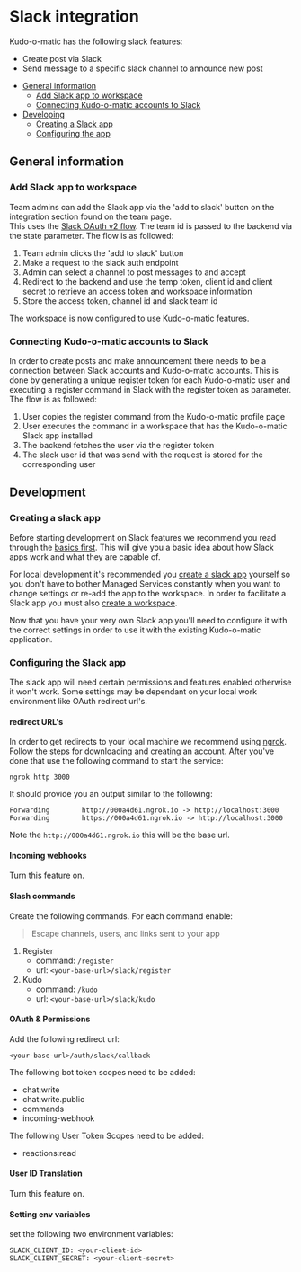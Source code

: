 
# Slack integration  
Kudo-o-matic has the following slack features:  
- Create post via Slack  
- Send message to a specific slack channel to announce new post  
  
* [General information](#general-information)
	* [Add Slack app to workspace](#add-to-workspace)
	* [Connecting Kudo-o-matic accounts to Slack](#register-accounts)
* [Developing](#development)
	* [Creating a Slack app](#create-app)
	* [Configuring the app](#configure-app)

<a  name="general-information"></a>
## General information
<a  name="add-to-workspace"></a>
### Add Slack app to workspace
Team admins can add the Slack app via the 'add to slack' button on the integration section found on the team page.  
This uses the [Slack OAuth v2 flow](https://api.slack.com/authentication/oauth-v2). The team id is passed to the backend via the state parameter. The flow is as followed:

1. Team admin clicks the 'add to slack' button
2. Make a request to the slack auth endpoint
3. Admin can select a channel to post messages to and accept
4. Redirect to the backend and use the temp token, client id and client secret to retrieve an access token and workspace information
5. Store the access token, channel id and slack team id

The workspace is now configured to use Kudo-o-matic features.

<a  name="register-accounts"></a>
### Connecting Kudo-o-matic accounts to Slack
In order to create posts and make announcement there needs to be a connection between Slack accounts and Kudo-o-matic accounts. This is done by generating a unique register token for each Kudo-o-matic user and executing a register command in Slack with the register token as parameter. The flow is as followed:

1. User copies the register command from the Kudo-o-matic profile page
2. User executes the command in a workspace that has the Kudo-o-matic Slack app installed
3. The backend fetches the user via the register token
4. The slack user id that was send with the request is stored for the corresponding user

<a  name="development"></a>
## Development
<a  name="create-app"></a>
### Creating a slack app
Before starting development on Slack features we recommend you read through the [basics first](https://api.slack.com/start/overview). This will give you a basic idea about how Slack apps work and what they are capable of.

For local development it's recommended you [create a slack app](https://api.slack.com/apps?new_app=1) yourself so you don't have to bother Managed Services constantly when you want to change settings or re-add the app to the workspace. In order to facilitate a Slack app you must also [create a workspace](https://slack.com/create#email).

Now that you have your very own Slack app you'll need to configure it with the correct settings in order to use it with the existing Kudo-o-matic application.

<a  name="configure-app"></a>
### Configuring the Slack app
The slack app will need certain permissions and features enabled otherwise it won't work. Some settings may be dependant on your local work environment like OAuth redirect url's. 

#### redirect URL's
In order to get redirects to your local machine we recommend using [ngrok](https://ngrok.com/download). Follow the steps for downloading and creating an account. After you've done that use the following command to start the service:

    ngrok http 3000

It should provide you an output similar to the following:

    Forwarding        http://000a4d61.ngrok.io -> http://localhost:3000
    Forwarding        https://000a4d61.ngrok.io -> http://localhost:3000

Note the `http://000a4d61.ngrok.io` this will be the base url.

#### Incoming webhooks
Turn this feature on.

#### Slash commands
Create the following commands.
For each command enable:
> Escape channels, users, and links sent to your app

 1. Register
	 - command: `/register`
	 - url: `<your-base-url>/slack/register`
2. Kudo
	- command: `/kudo`
	- url: `<your-base-url>/slack/kudo`

#### OAuth & Permissions
Add the following redirect url:

    <your-base-url>/auth/slack/callback
The following bot token scopes need to be added:
- chat:write
- chat:write.public
- commands
- incoming-webhook

The following User Token Scopes need to be added:
- reactions:read

#### User ID Translation
Turn this feature on.

#### Setting env variables
set the following two environment variables:

    SLACK_CLIENT_ID: <your-client-id>
    SLACK_CLIENT_SECRET: <your-client-secret>

	

